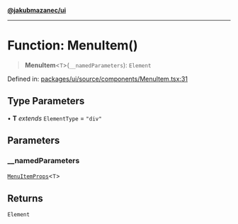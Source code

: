 [**@jakubmazanec/ui**](../README.md)

---

# Function: MenuItem()

> **MenuItem**\<`T`\>(`__namedParameters`): `Element`

Defined in:
[packages/ui/source/components/MenuItem.tsx:31](https://github.com/jakubmazanec/tools/blob/b189bd808f93a39eacbf7e401a82a754c5ce3b63/packages/ui/source/components/MenuItem.tsx#L31)

## Type Parameters

• **T** _extends_ `ElementType` = `"div"`

## Parameters

### \_\_namedParameters

[`MenuItemProps`](../type-aliases/MenuItemProps.md)\<`T`\>

## Returns

`Element`
